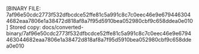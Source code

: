 [BINARY FILE: 7af96e50cdc2773f532dfbcdce52ffe81c5a991c8c7c0eec46e9e6794463044682eaa7806e1a38472d818af8a7f95d5910bea052980cbf9c658ddea0e010]
Stored copy: docs/converted-binary/7af96e50cdc2773f532dfbcdce52ffe81c5a991c8c7c0eec46e9e6794463044682eaa7806e1a38472d818af8a7f95d5910bea052980cbf9c658ddea0e010
